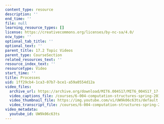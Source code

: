 ```yaml
---
content_type: resource
description: ''
end_time: ''
file: null
learning_resource_types: []
license: https://creativecommons.org/licenses/by-nc-sa/4.0/
ocw_type: ''
optional_tab_title: ''
optional_text: ''
parent_title: 17.2 Topic Videos
parent_type: CourseSection
related_resources_text: ''
resource_index_text: ''
resourcetype: Video
start_time: ''
title: Processes
uid: 1ff29cb4-1ca3-07b7-bce1-a59a0554d12a
video_files:
  archive_url: https://archive.org/download/MIT6.004S17/MIT6_004S17_17-02-02_300k.mp4
  video_captions_file: /courses/6-004-computation-structures-spring-2017/4b39f976571455a7aca7de1a4bc39b2a_UW9k06c63ts.vtt
  video_thumbnail_file: https://img.youtube.com/vi/UW9k06c63ts/default.jpg
  video_transcript_file: /courses/6-004-computation-structures-spring-2017/9be81e65445e663b5835178e81914d4e_UW9k06c63ts.pdf
video_metadata:
  youtube_id: UW9k06c63ts
---
```

